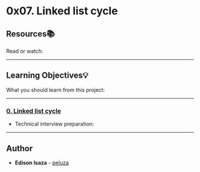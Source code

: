 # 0x07. Linked list cycle

## Resources:books:
Read or watch:

---
## Learning Objectives:bulb:
What you should learn from this project:

---

### [0. Linked list cycle](./0-check_cycle.c)
* Technical interview preparation: 

---

## Author
* **Edison Isaza** - [peluza](https://github.com/peluza)